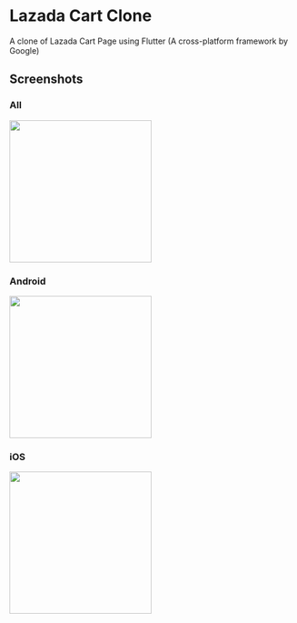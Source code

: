 # Lazada Cart Clone

A clone of Lazada Cart Page using Flutter (A cross-platform framework by Google)


## Screenshots

### All
<img src="https://raw.githubusercontent.com/thaihoa-fe/lzd_cart_flutter/master/cart_clone.gif" width="250" />

### Android
<img src="https://raw.githubusercontent.com/thaihoa-fe/lzd_cart_flutter/master/android.png" width="250" />

### iOS
<img src="https://raw.githubusercontent.com/thaihoa-fe/lzd_cart_flutter/master/ios.png" width="250" />
